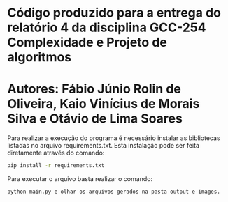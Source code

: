 # Código produzido para a entrega do relatório 4 da disciplina GCC-254 Complexidade e Projeto de algoritmos

# Autores: Fábio Júnio Rolin de Oliveira, Kaio Vinícius de Morais Silva e Otávio de Lima Soares

Para realizar a execução do programa é necessário instalar as bibliotecas listadas no arquivo requirements.txt.
Esta instalação pode ser feita diretamente através do comando:

```bash
pip install -r requirements.txt
```

Para executar o arquivo basta realizar o comando:

```bash
python main.py e olhar os arquivos gerados na pasta output e images.
```
